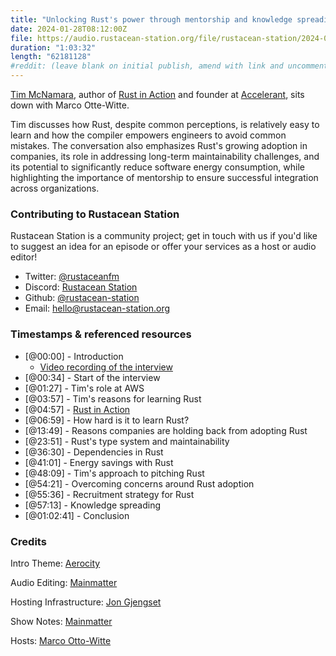 ```yaml
---
title: "Unlocking Rust's power through mentorship and knowledge spreading, with Tim McNamara"
date: 2024-01-28T08:12:00Z
file: https://audio.rustacean-station.org/file/rustacean-station/2024-01-28-tim-mcnamara.mp3
duration: "1:03:32"
length: "62181128"
#reddit: (leave blank on initial publish, amend with link and uncomment this line after Reddit thread has been posted)
---
```


[Tim McNamara](https://tim.mcnamara.nz/), author of [Rust in Action](https://www.manning.com/books/rust-in-action) 
and founder at [Accelerant](https://accelerant.dev), sits down with Marco Otte-Witte.

Tim discusses how Rust, despite common perceptions, is relatively easy to learn and how the compiler empowers engineers 
to avoid common mistakes. The conversation also emphasizes Rust's growing adoption in companies, 
its role in addressing long-term maintainability challenges, and its potential to significantly reduce software 
energy consumption, while highlighting the importance of mentorship to ensure successful integration across organizations.

### Contributing to Rustacean Station

Rustacean Station is a community project; get in touch with us if you'd like to suggest an idea for an episode or offer your services as a host or audio editor!

 - Twitter: [@rustaceanfm](https://twitter.com/rustaceanfm)
 - Discord: [Rustacean Station](https://discord.gg/cHc3Gyc)
 - Github: [@rustacean-station](https://github.com/rustacean-station/)
 - Email: [hello@rustacean-station.org](mailto:hello@rustacean-station.org)

### Timestamps & referenced resources

- [@00:00] - Introduction
  - [Video recording of the interview](https://mainmatter.com/blog/2023/11/02/unlocking-rusts-power-through-mentorship-and-knowledge-spreading/)
- [@00:34] - Start of the interview
- [@01:27] - Tim's role at AWS
- [@03:57] - Tim's reasons for learning Rust
- [@04:57] - [Rust in Action](https://www.manning.com/books/rust-in-action)
- [@06:59] - How hard is it to learn Rust?
- [@13:49] - Reasons companies are holding back from adopting Rust
- [@23:51] - Rust's type system and maintainability
- [@36:30] - Dependencies in Rust
- [@41:01] - Energy savings with Rust
- [@48:09] - Tim's approach to pitching Rust
- [@54:21] - Overcoming concerns around Rust adoption
- [@55:36] - Recruitment strategy for Rust
- [@57:13] - Knowledge spreading
- [@01:02:41] - Conclusion

### Credits

Intro Theme: [Aerocity](https://twitter.com/AerocityMusic)

Audio Editing: [Mainmatter](https://mainmatter.com/rust-consulting/)

Hosting Infrastructure: [Jon Gjengset](https://twitter.com/jonhoo/)

Show Notes: [Mainmatter](https://mainmatter.com/rust-consulting/)

Hosts: [Marco Otto-Witte](https://twitter.com/marcoow)
